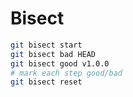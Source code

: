 # Bisect

```bash
git bisect start
git bisect bad HEAD
git bisect good v1.0.0
# mark each step good/bad
git bisect reset
```
